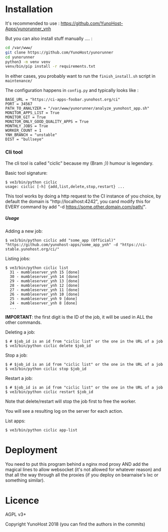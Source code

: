 
# Installation

It's recommended to use : https://github.com/YunoHost-Apps/yunorunner_ynh

But you can also install stuff manually .... : 

```bash
cd /var/www/
git clone https://github.com/YunoHost/yunorunner
cd yunorunner
python3 -m venv venv
venv/bin/pip install -r requirements.txt
```

In either cases, you probably want to run the `finish_install.sh` script in `maintenance/`

The configuration happens in `config.py` and typically looks like : 

```
BASE_URL = "https://ci-apps-foobar.yunohost.org/ci"
PORT = 34567
PATH_TO_ANALYZER = "/var/www/yunorunner/analyze_yunohost_app.sh"
MONITOR_APPS_LIST = True
MONITOR_GIT = True
MONITOR_ONLY_GOOD_QUALITY_APPS = True
MONTHLY_JOBS = True
WORKER_COUNT = 1
YNH_BRANCH = "unstable"
DIST = "bullseye" 
```

### Cli tool

The cli tool is called "ciclic" because my (Bram ;)) humour is legendary.

Basic tool signature:

```
$ ve3/bin/python ciclic
usage: ciclic [-h] {add,list,delete,stop,restart} ...
```

This tool works by doing a http request to the CI instance of you choice, by
default the domain is "http://localhost:4242", you cand modify this for EVERY
command by add "-d https://some.other.domain.com/path/".

##### Usage

Adding a new job:

```
$ ve3/bin/python ciclic add "some_app (Official)" "https://github.com/yunohost-apps/some_app_ynh" -d "https://ci-stable.yunohost.org/ci/"
```

Listing jobs:

```
$ ve3/bin/python ciclic list
  31 - mumbleserver_ynh 15 [done]
  30 - mumbleserver_ynh 14 [done]
  29 - mumbleserver_ynh 13 [done]
  28 - mumbleserver_ynh 12 [done]
  27 - mumbleserver_ynh 11 [done]
  26 - mumbleserver_ynh 10 [done]
  25 - mumbleserver_ynh 9 [done]
  24 - mumbleserver_ynh 8 [done]
  ...
```

**IMPORTANT**: the first digit is the ID of the job, it will be used in ALL the other commands.

Deleting a job:

```
$ # $job_id is an id from "ciclic list" or the one in the URL of a job
$ ve3/bin/python ciclic delete $job_id
```

Stop a job:

```
$ # $job_id is an id from "ciclic list" or the one in the URL of a job
$ ve3/bin/python ciclic stop $job_id
```

Restart a job:

```
$ # $job_id is an id from "ciclic list" or the one in the URL of a job
$ ve3/bin/python ciclic restart $job_id
```

Note that delete/restart will stop the job first to free the worker.

You will see a resulting log on the server for each action.

List apps:

```
$ ve3/bin/python ciclic app-list
```

# Deployment

You need to put this program behind a nginx mod proxy AND add the magical lines
to allow websocket (it's not allowed for whatever reason) and that all the way
through all the proxies (if you deploy on bearnaise's lxc or something
similar).

# Licence

AGPL v3+

Copyright YunoHost 2018 (you can find the authors in the commits)
